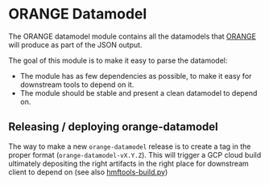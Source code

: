 # ORANGE Datamodel

The ORANGE datamodel module contains all the datamodels that [ORANGE](../orange) will produce as part of the JSON output.

The goal of this module is to make it easy to parse the datamodel:

- The module has as few dependencies as possible, to make it easy for downstream tools to depend on it.
- The module should be stable and present a clean datamodel to depend on.

## Releasing / deploying orange-datamodel

The way to make a new `orange-datamodel` release is to create a tag in the proper format (`orange-datamodel-vX.Y.Z`).
This will trigger a GCP cloud build ultimately depositing the right artifacts in the right place for downstream client to depend on (see
also [hmftools-build.py](../hmftools-build.py))